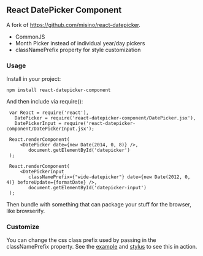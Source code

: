 ## React DatePicker Component

A fork of https://github.com/misino/react-datepicker. 

* CommonJS
* Month Picker instead of individual year/day pickers
* classNamePrefix property for style customization

### Usage

Install in your project:

```
npm install react-datepicker-component
```

And then include via require(): 
 
```
 var React = require('react'),
   DatePicker = require('react-datepicker-component/DatePicker.jsx'),
   DatePickerInput = require('react-datepicker-component/DatePickerInput.jsx');
 
 React.renderComponent(
     <DatePicker date={new Date(2014, 0, 8)} />,
        document.getElementById('datepicker')
 );
 
 React.renderComponent(
     <DatePickerInput 
        classNamePrefix={"wide-datepicker"} date={new Date(2012, 0, 4)} beforeUpdate={formatDate} />,
        document.getElementById('datepicker-input')
 );

```
 
Then bundle with something that can package your stuff for the browser, like browserify.
 
### Customize
 
You can change the css class prefix used by passing in the classNamePrefix property. See the [example](example/) and [stylus](css/datepicker.styl) to see this in action.
 
 